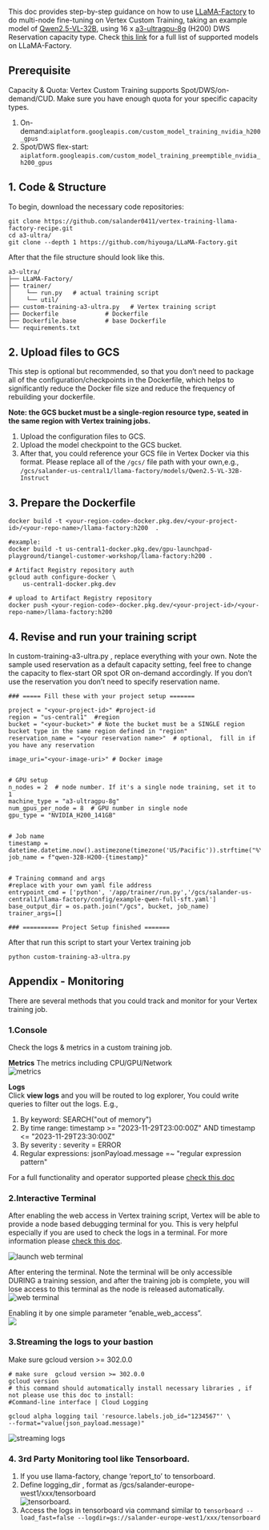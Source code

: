 This doc provides step-by-step guidance on how to use [LLaMA-Factory](https://github.com/hiyouga/LLaMA-Factory) to do multi-node fine-tuning on Vertex Custom Training, taking an example model of [Qwen2.5-VL-32B](https://huggingface.co/Qwen/Qwen2.5-VL-32B-Instruct), using 16 x [a3-ultragpu-8g](https://cloud.google.com/compute/docs/gpus#h200-gpus) (H200) DWS Reservation capacity type. Check [this link](https://github.com/hiyouga/LLaMA-Factory?tab=readme-ov-file#supported-models) for a full list of supported models on LLaMA-Factory. 


## Prerequisite 
Capacity & Quota: Vertex Custom Training supports Spot/DWS/on-demand/CUD. Make sure you have enough quota for your specific capacity types.    
1. On-demand:``aiplatform.googleapis.com/custom_model_training_nvidia_h200_gpus`` 
2. Spot/DWS flex-start: ``aiplatform.googleapis.com/custom_model_training_preemptible_nvidia_h200_gpus`` 


## 1. Code & Structure

To begin, download the necessary code repositories:
```
git clone https://github.com/salander0411/vertex-training-llama-factory-recipe.git
cd a3-ultra/
git clone --depth 1 https://github.com/hiyouga/LLaMA-Factory.git
```
After that the file structure should look like this.  
```  
a3-ultra/
├── LLaMA-Factory/ 
├── trainer/
│    └── run.py   # actual training script
│    └── util/
├── custom-training-a3-ultra.py   # Vertex training script
├── Dockerfile             # Dockerfile
├── Dockerfile.base        # base Dockerfile
└── requirements.txt  
```  

## 2. Upload files to GCS  
This step is optional but recommended, so that you don’t need to package all of the configuration/checkpoints in the Dockerfile, which helps to significantly reduce the Docker file size and reduce the frequency of rebuilding your dockerfile. 

**Note: the GCS bucket must be a single-region resource type, seated in the same region with Vertex training jobs.**

1. Upload the configuration files to GCS. 
2. Upload the model checkpoint to the GCS bucket. 
3. After that,  you could reference your GCS file in Vertex Docker via this format. Please replace all of the ``/gcs/`` file path with your own,e.g., ``/gcs/salander-us-central1/llama-factory/models/Qwen2.5-VL-32B-Instruct``

## 3. Prepare the Dockerfile

```
docker build -t <your-region-code>-docker.pkg.dev/<your-project-id>/<your-repo-name>/llama-factory:h200  .

#example:  
docker build -t us-central1-docker.pkg.dev/gpu-launchpad-playground/tiangel-customer-workshop/llama-factory:h200 .

# Artifact Registry repository auth 
gcloud auth configure-docker \
    us-central1-docker.pkg.dev

# upload to Artifact Registry repository 
docker push <your-region-code>-docker.pkg.dev/<your-project-id>/<your-repo-name>/llama-factory:h200
```   

## 4. Revise and run your training script
In custom-training-a3-ultra.py , replace everything with your own. Note the sample used reservation as a default capacity setting,  feel free to change the capacity to flex-start OR spot OR on-demand accordingly.  If you don’t use the reservation you don’t need to specify reservation name. 

```
### ===== Fill these with your project setup ======= 

project = "<your-project-id>" #project-id
region = "us-central1"  #region
bucket = "<your-bucket>" # Note the bucket must be a SINGLE region bucket type in the same region defined in "region"
reservation_name = "<your reservation name>"  # optional,  fill in if you have any reservation

image_uri="<your-image-uri>" # Docker image


# GPU setup
n_nodes = 2  # node number. If it's a single node training, set it to 1
machine_type = "a3-ultragpu-8g" 
num_gpus_per_node = 8  # GPU number in single node
gpu_type = "NVIDIA_H200_141GB"


# Job name
timestamp = datetime.datetime.now().astimezone(timezone('US/Pacific')).strftime("%Y%m%d_%H%M%S")
job_name = f"qwen-32B-H200-{timestamp}"


# Training command and args
#replace with your own yaml file address
entrypoint_cmd = ['python', '/app/trainer/run.py','/gcs/salander-us-central1/llama-factory/config/example-qwen-full-sft.yaml']  
base_output_dir = os.path.join("/gcs", bucket, job_name)
trainer_args=[]

### ========== Project Setup finished ======= 
```

After that run this script to start your Vertex training job  
```  
python custom-training-a3-ultra.py
``` 


## Appendix - Monitoring 

There are several methods that you could track and monitor for your Vertex training job.

### 1.Console
Check the logs & metrics in a custom training job. 

**Metrics**
The metrics including CPU/GPU/Network   
![metrics](../images/[vertex%20training]metrics.png)

**Logs**  
Click **view logs** and you will be routed to log explorer, You could write queries to filter out the logs. E.g.,
1. By keyword:  SEARCH("out of memory")
2. By time range: timestamp >= "2023-11-29T23:00:00Z" AND timestamp <= "2023-11-29T23:30:00Z"
3. By severity :  severity = ERROR
4. Regular expressions:  jsonPayload.message =~ "regular expression pattern"

For a full functionality and operator supported  please [check this doc](https://cloud.google.com/logging/docs/view/logging-query-language)

### 2.Interactive Terminal
After enabling the web access in Vertex training script, Vertex will be able to provide a node based debugging terminal for you.  This is very helpful especially if you are used to check the logs in a terminal.  For more information please [check this doc](https://cloud.google.com/vertex-ai/docs/training/monitor-debug-interactive-shell).     

![launch web terminal](../images/[vertex%20training]%20launch%20web%20terminal.png)


After entering the terminal.  Note the terminal will be only accessible DURING a training session, and after the training job is complete, you will lose access to this terminal as the node is released automatically.   
![web terminal](../images/[vertex%20training]%20web%20terminal.png)

Enabling it by one simple parameter “enable_web_access”.   
![](../images/[vertex%20training]%20enable%20web%20access.png)

### 3.Streaming the logs to your bastion  
Make sure gcloud version >= 302.0.0  
```   
# make sure  gcloud version >= 302.0.0
gcloud version
# this command should automatically install necessary libraries , if not please use this doc to install: 
#Command-line interface | Cloud Logging

gcloud alpha logging tail 'resource.labels.job_id="1234567"' \
--format="value(json_payload.message)"

```      
![streaming logs](../images/[vertex%20training]%20streaming%20logs.png)   

### 4. 3rd Party Monitoring tool like Tensorboard. 

1. If you use llama-factory, change ‘report_to’ to tensorboard. 
2. Define logging_dir , format as /gcs/salander-europe-west1/xxx/tensorboard  
![tensorboard](../images/[vertex%20training]%20enable%20tensorboard.png).  
3. Access the logs in tensorboard via command  similar to ``tensorboard --load_fast=false --logdir=gs://salander-europe-west1/xxx/tensorboard``
